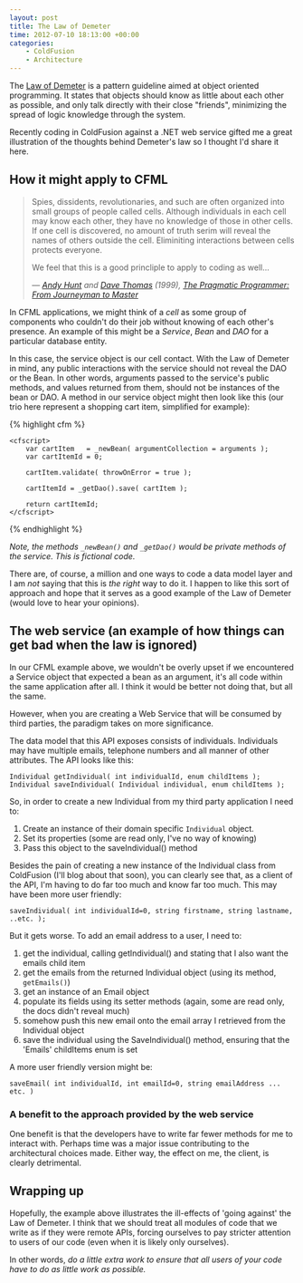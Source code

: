 ```yaml
---
layout: post
title: The Law of Demeter
time: 2012-07-10 18:13:00 +00:00
categories:
    - ColdFusion
    - Architecture
---
```

The [Law of Demeter][lod] is a pattern guideline aimed at object oriented programming. It states that objects should know as little about each other as possible, and only talk directly with their close "friends", minimizing the spread of logic knowledge through the system.

Recently coding in ColdFusion against a .NET web service gifted me a great illustration of the thoughts behind Demeter's law so I thought I'd share it here.<!--more-->

## How it might apply to CFML

>Spies, dissidents, revolutionaries, and such are often organized into small groups of people called cells. Although individuals in each cell may know each other, they have no knowledge of those in other cells. If one cell is discovered, no amount of truth serim will reveal the names of others outside the cell. Eliminiting interactions between cells protects everyone.
>
>We feel that this is a good princliple to apply to coding as well...
>
>&mdash; <cite>[Andy Hunt][ah] and [Dave Thomas][dt] (1999), [The Pragmatic Programmer: From Journeyman to Master][tppfjtm]</cite>

In CFML applications, we might think of a *cell* as some group of components who couldn't do their job without knowing of each other's presence. An example of this might be a *Service*, *Bean* and *DAO* for a particular database entity.

In this case, the service object is our cell contact. With the Law of Demeter in mind, any public interactions with the service should not reveal the DAO or the Bean. In other words, arguments passed to the service's public methods, and values returned from them, should not be instances of the bean or DAO. A method in our service object might then look like this (our trio here represent a shopping cart item, simplified for example):

{% highlight cfm %}
<cffunction name="saveCartItem" access="public" returntype="numeric" output="false">
	<cfargument name="userId"   type="numeric" required="true" />
	<cfargument name="itemId"   type="numeric" required="true" />
	<cfargument name="quantity" type="numeric" required="true" />

	<cfscript>
		var cartItem   = _newBean( argumentCollection = arguments );
		var cartItemId = 0;

		cartItem.validate( throwOnError = true );

		cartItemId = _getDao().save( cartItem );

		return cartItemId;
	</cfscript>
</cffunction>
{% endhighlight %}

*Note, the methods `_newBean()` and `_getDao()` would be private methods of the service. This is fictional code.*

There are, of course, a million and one ways to code a data model layer and I am *not* saying that this is *the right* way to do it. I happen to like this sort of approach and hope that it serves as a good example of the Law of Demeter (would love to hear your opinions).

## The web service (an example of how things can get bad when the law is ignored)

In our CFML example above, we wouldn't be overly upset if we encountered a Service object that expected a bean as an argument, it's all code within the same application after all. I think it would be better not doing that, but all the same.

However, when you are creating a Web Service that will be consumed by third parties, the paradigm takes on more significance.

The data model that this API exposes consists of individuals. Individuals may have multiple emails, telephone numbers and all manner of other attributes. The API looks like this:

	Individual getIndividual( int individualId, enum childItems );
	Individual saveIndividual( Individual individual, enum childItems );

So, in order to create a new Individual from my third party application I need to:

1. Create an instance of their domain specific `Individual` object.
2. Set its properties (some are read only, I've no way of knowing)
3. Pass this object to the saveIndividual() method

Besides the pain of creating a new instance of the Individual class from ColdFusion (I'll blog about that soon), you can clearly see that, as a client of the API, I'm having to do far too much and know far too much. This may have been more user friendly:

	saveIndividual( int individualId=0, string firstname, string lastname, ..etc. );

But it gets worse. To add an email address to a user, I need to:

1. get the individual, calling getIndividual() and stating that I also want the emails child item
2. get the emails from the returned Individual object (using its method, `getEmails()`)
3. get an instance of an Email object
4. populate its fields using its setter methods (again, some are read only, the docs didn't reveal much)
5. somehow push this new email onto the email array I retrieved from the Individual object
6. save the individual using the SaveIndividual() method, ensuring that the 'Emails' childItems enum is set

A more user friendly version might be:

	saveEmail( int individualId, int emailId=0, string emailAddress ... etc. )

### A benefit to the approach provided by the web service

One benefit is that the developers have to write far fewer methods for me to interact with. Perhaps time was a major issue contributing to the architectural choices made. Either way, the effect on me, the client, is clearly detrimental.

## Wrapping up

Hopefully, the example above illustrates the ill-effects of 'going against' the Law of Demeter. I think that we should treat all modules of code that we write as if they were remote APIs, forcing ourselves to pay stricter attention to users of our code (even when it is likely only ourselves).

In other words, *do a little extra work to ensure that all users of your code have to do as little work as possible.*

[lod]:http://en.wikipedia.org/wiki/Law_of_Demeter
[ah]:https://twitter.com/pragmaticandy
[dt]:https://twitter.com/pragdave
[tppfjtm]:http://www.amazon.com/The-Pragmatic-Programmer-Journeyman-ebook/dp/B000SEGEKI/ref=sr_1_1?s=digital-text&ie=UTF8&qid=1340220470&sr=1-1&keywords=pragmatic+programmer